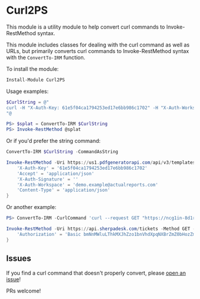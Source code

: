 # Curl2PS

This module is a utility module to help convert curl commands to Invoke-RestMethod syntax.

This module includes classes for dealing with the curl command as well as URLs, but primarily converts curl commands to Invoke-RestMethod syntax with the ```ConvertTo-IRM``` function.

To install the module:

```powershell
Install-Module Curl2PS
```

Usage examples:

```powershell
$CurlString = @"
curl -H "X-Auth-Key: 61e5f04ca1794253ed17e6bb986c1702" -H "X-Auth-Workspace: demo.example@actualreports.com" -H "X-Auth-Signature: " -H "Content-Type: application/json" -H "Accept: application/json" -X GET https://us1.pdfgeneratorapi.com/api/v3/templates
"@

PS> $splat = ConvertTo-IRM $CurlString
PS> Invoke-RestMethod @splat
```

Or if you'd prefer the string command:

```powershell
ConvertTo-IRM $CurlString -CommandAsString

Invoke-RestMethod -Uri https://us1.pdfgeneratorapi.com/api/v3/templates -Method GET -Headers @{
    'X-Auth-Key' = '61e5f04ca1794253ed17e6bb986c1702'
    'Accept' = 'application/json'
    'X-Auth-Signature' = ''
    'X-Auth-Workspace' = 'demo.example@actualreports.com'
    'Content-Type' = 'application/json'
}
```

Or another example:

```powershell
PS> ConvertTo-IRM -CurlCommand 'curl --request GET "https://ncg1in-8d1rag:5nuauzj5pkfftlz3fmyksmyhat6j35kf@api.sherpadesk.com/tickets?status=open,onhold&role=user&limit=6&format=json"  --data ""' -CommandAsString

Invoke-RestMethod -Uri https://api.sherpadesk.com/tickets -Method GET -Headers @{
    'Authorization' = 'Basic bmNnMWluLThkMXJhZzo1bnVhdXpqNXBrZmZ0bHozZm15a3NteWhhdDZqMzVrZg=='
}
```

## Issues

If you find a curl command that doesn't properly convert, please [open an issue](./../../issues)!

PRs welcome!